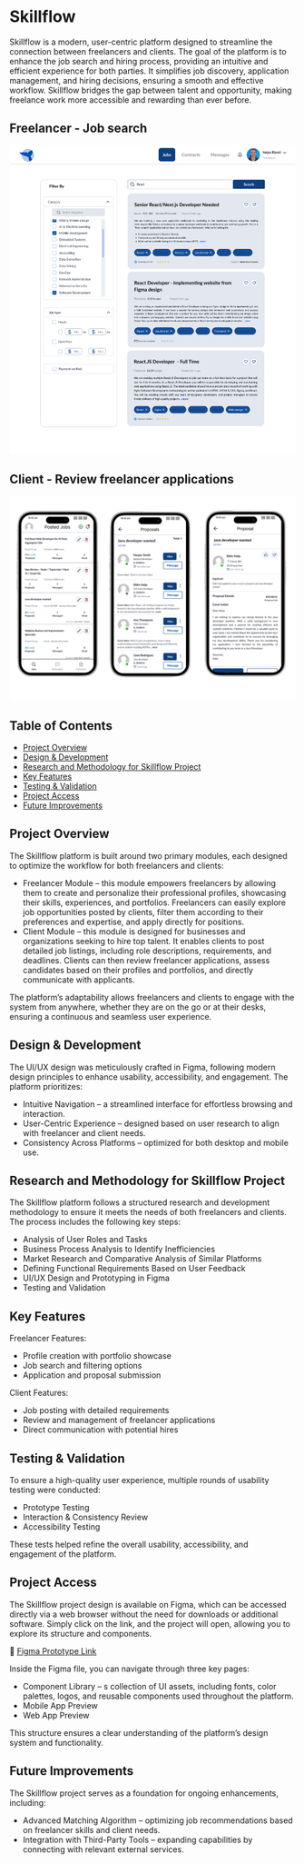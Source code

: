 # Skillflow

Skillflow is a modern, user-centric platform designed to streamline the connection between freelancers and clients. The goal of the platform is to enhance the job search and hiring process, providing an intuitive and efficient experience for both parties. It simplifies job discovery, application management, and hiring decisions, ensuring a smooth and effective workflow. Skillflow bridges the gap between talent and opportunity, making freelance work more accessible and rewarding than ever before.



## Freelancer - Job search
![Freelancer](https://raw.githubusercontent.com/nejrariizviic/Skillflow/refs/heads/main/Uploads/Search-freelancer.png)


## Client - Review freelancer applications
![Client](https://raw.githubusercontent.com/nejrariizviic/Skillflow/refs/heads/main/Uploads/client.png)


## Table of Contents
- [Project Overview](#project-overview)
- [Design & Development](#design--development)
- [Research and Methodology for Skillflow Project](#research-and-methodology-for-skillflow-project)
- [Key Features](#key-features)
- [Testing & Validation](#testing--validation)
- [Project Access](#project-access)
- [Future Improvements](#future-improvements)

   
##  Project Overview
The Skillflow platform is built around two primary modules, each designed to optimize the workflow for both freelancers and clients:

- Freelancer Module – this module empowers freelancers by allowing them to create and personalize their professional profiles, showcasing their skills, experiences, and portfolios. Freelancers can easily explore job opportunities posted by clients, filter them according to their preferences and expertise, and apply directly for positions.
- Client Module – this module is designed for businesses and organizations seeking to hire top talent. It enables clients to post detailed job listings, including role descriptions, requirements, and deadlines. Clients can then review freelancer applications, assess candidates based on their profiles and portfolios, and directly communicate with applicants.

The platform’s adaptability allows freelancers and clients to engage with the system from anywhere, whether they are on the go or at their desks, ensuring a continuous and seamless user experience.

##  Design & Development
The UI/UX design was meticulously crafted in Figma, following modern design principles to enhance usability, accessibility, and engagement. The platform prioritizes:

- Intuitive Navigation – a streamlined interface for effortless browsing and interaction.
- User-Centric Experience – designed based on user research to align with freelancer and client needs.
- Consistency Across Platforms – optimized for both desktop and mobile use.


## Research and Methodology for Skillflow Project
The Skillflow platform follows a structured research and development methodology to ensure it meets the needs of both freelancers and clients. The process includes the following key steps:

- Analysis of User Roles and Tasks
- Business Process Analysis to Identify Inefficiencies
- Market Research and Comparative Analysis of Similar Platforms
- Defining Functional Requirements Based on User Feedback
- UI/UX Design and Prototyping in Figma
- Testing and Validation


##  Key Features
Freelancer Features:
- Profile creation with portfolio showcase
- Job search and filtering options
- Application and proposal submission


Client Features:

- Job posting with detailed requirements
- Review and management of freelancer applications
- Direct communication with potential hires

## Testing & Validation
To ensure a high-quality user experience, multiple rounds of usability testing were conducted:

- Prototype Testing 
- Interaction & Consistency Review
- Accessibility Testing

These tests helped refine the overall usability, accessibility, and engagement of the platform.


##  Project Access
The Skillflow project design is available on Figma, which can be accessed directly via a web browser without the need for downloads or additional software. Simply click on the link, and the project will open, allowing you to explore its structure and components.

🔗 [Figma Prototype Link](https://www.figma.com/design/y8N4sbkyAzS0g3cHJYOabg/Skillflow?node-id=8-529&t=pCg1nrv0WYdYsk5H-1)

Inside the Figma file, you can navigate through three key pages:

- Component Library – s collection of UI assets, including fonts, color palettes, logos, and reusable components used throughout the platform.
- Mobile App Preview 
- Web App Preview 
  
This structure ensures a clear understanding of the platform’s design system and functionality.


##  Future Improvements
The Skillflow project serves as a foundation for ongoing enhancements, including:
- Advanced Matching Algorithm – optimizing job recommendations based on freelancer skills and client needs.
- Integration with Third-Party Tools – expanding capabilities by connecting with relevant external services.

